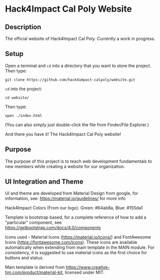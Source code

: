 # Hack4Impact Cal Poly Website

## Description
The official website of Hack4Impact Cal Poly. Currently a work in progress.

## Setup
Open a terminal and `cd` into a directory that you want to store the project. Then type:
```
git clone https://github.com/hack4impact-calpoly/website.git
```
`cd` into the project:
```
cd website/
```
Then type:
```
open ./index.html
```
(You can also simply just double-click the file from Finder/File Explorer.)

And there you have it! The Hack4Impact Cal Poly website!

## Purpose
The purpose of this project is to teach web development fundamentals to new members while creating a website for our organization. 

## UI Integration and Theme
UI and theme are developed from Material Design from google, for information, see: https://material.io/guidelines/ for more info

Hack4Impact Colors (From our logo): Green: #64ab8a, Blue: #155da1

Template is bootstrap based, for a complete reference of how to add a "particular" component, see https://getbootstrap.com/docs/4.0/components

Icons used - Material Icons (https://material.io/icons/) and FontAwesome Icons (https://fontawesome.com/icons). These icons are available automatically when extending from main template in the MAIN module. For consistency, it is suggested to use material icons as the first choice for buttons and status.

Main template is derived from https://www.creative-tim.com/product/material-kit, licensed under MIT.


